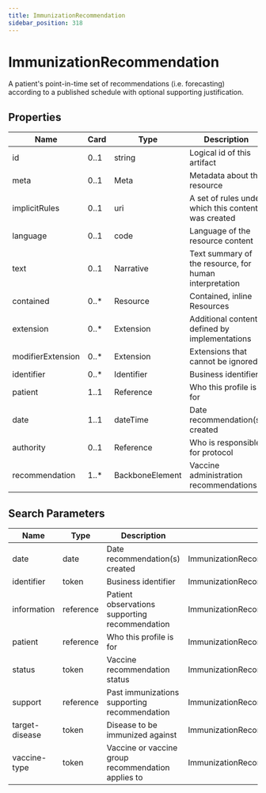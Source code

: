 ```yaml
---
title: ImmunizationRecommendation
sidebar_position: 318
---
```


# ImmunizationRecommendation

A patient's point-in-time set of recommendations (i.e. forecasting) according to a published schedule with optional supporting justification.

## Properties

| Name              | Card  | Type            | Description                                            |
| ----------------- | ----- | --------------- | ------------------------------------------------------ |
| id                | 0..1  | string          | Logical id of this artifact                            |
| meta              | 0..1  | Meta            | Metadata about the resource                            |
| implicitRules     | 0..1  | uri             | A set of rules under which this content was created    |
| language          | 0..1  | code            | Language of the resource content                       |
| text              | 0..1  | Narrative       | Text summary of the resource, for human interpretation |
| contained         | 0..\* | Resource        | Contained, inline Resources                            |
| extension         | 0..\* | Extension       | Additional content defined by implementations          |
| modifierExtension | 0..\* | Extension       | Extensions that cannot be ignored                      |
| identifier        | 0..\* | Identifier      | Business identifier                                    |
| patient           | 1..1  | Reference       | Who this profile is for                                |
| date              | 1..1  | dateTime        | Date recommendation(s) created                         |
| authority         | 0..1  | Reference       | Who is responsible for protocol                        |
| recommendation    | 1..\* | BackboneElement | Vaccine administration recommendations                 |

## Search Parameters

| Name           | Type      | Description                                        | Expression                                                             |
| -------------- | --------- | -------------------------------------------------- | ---------------------------------------------------------------------- |
| date           | date      | Date recommendation(s) created                     | ImmunizationRecommendation.date                                        |
| identifier     | token     | Business identifier                                | ImmunizationRecommendation.identifier                                  |
| information    | reference | Patient observations supporting recommendation     | ImmunizationRecommendation.recommendation.supportingPatientInformation |
| patient        | reference | Who this profile is for                            | ImmunizationRecommendation.patient                                     |
| status         | token     | Vaccine recommendation status                      | ImmunizationRecommendation.recommendation.forecastStatus               |
| support        | reference | Past immunizations supporting recommendation       | ImmunizationRecommendation.recommendation.supportingImmunization       |
| target-disease | token     | Disease to be immunized against                    | ImmunizationRecommendation.recommendation.targetDisease                |
| vaccine-type   | token     | Vaccine or vaccine group recommendation applies to | ImmunizationRecommendation.recommendation.vaccineCode                  |
